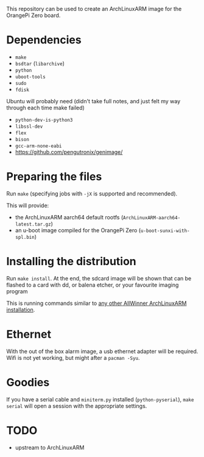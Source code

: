 This repository can be used to create an ArchLinuxARM image for the OrangePi
Zero board.


Dependencies
============

- `make`
- `bsdtar` (`libarchive`)
- `python`
- `uboot-tools`
- `sudo`
- `fdisk`

Ubuntu will probably need (didn't take full notes, and just felt my way through each time make failed)
- `python-dev-is-python3`
- `libssl-dev`
- `flex`
- `bison`
- `gcc-arm-none-eabi`
- https://github.com/pengutronix/genimage/


Preparing the files
===================

Run `make` (specifying jobs with `-jX` is supported and recommended).

This will provide:

- the ArchLinuxARM aarch64 default rootfs (`ArchLinuxARM-aarch64-latest.tar.gz`)
- an u-boot image compiled for the OrangePi Zero (`u-boot-sunxi-with-spl.bin`)


Installing the distribution
===========================

Run `make install`. At the end, the sdcard image will be shown that can be flashed to 
a card with dd, or balena etcher, or your favourite imaging program

This is running commands similar to [any other AllWinner ArchLinuxARM
installation][alarm-allwinner].

[alarm-allwinner]: https://archlinuxarm.org/platforms/armv7/allwinner/.


Ethernet
========

With the out of the box alarm image, a usb ethernet adapter will be required. Wifi is not 
yet working, but might after a `pacman -Syu`.


Goodies
=======

If you have a serial cable and `miniterm.py` installed (`python-pyserial`),
`make serial` will open a session with the appropriate settings.


TODO
====

- upstream to ArchLinuxARM
